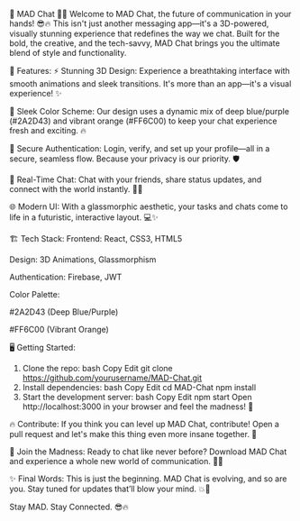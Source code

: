 🚀 MAD Chat 🤖💬
Welcome to MAD Chat, the future of communication in your hands! 😎🔥 This isn't just another messaging app—it's a 3D-powered, visually stunning experience that redefines the way we chat. Built for the bold, the creative, and the tech-savvy, MAD Chat brings you the ultimate blend of style and functionality.

🌟 Features:
⚡ Stunning 3D Design: Experience a breathtaking interface with smooth animations and sleek transitions. It's more than an app—it's a visual experience! ✨

🎨 Sleek Color Scheme: Our design uses a dynamic mix of deep blue/purple (#2A2D43) and vibrant orange (#FF6C00) to keep your chat experience fresh and exciting. 🔥

🔐 Secure Authentication: Login, verify, and set up your profile—all in a secure, seamless flow. Because your privacy is our priority. 🛡️

💬 Real-Time Chat: Chat with your friends, share status updates, and connect with the world instantly. 💬🚀

🌐 Modern UI: With a glassmorphic aesthetic, your tasks and chats come to life in a futuristic, interactive layout. 💻✨

🏗️ Tech Stack:
Frontend: React, CSS3, HTML5

Design: 3D Animations, Glassmorphism

Authentication: Firebase, JWT

Color Palette:

#2A2D43 (Deep Blue/Purple)

#FF6C00 (Vibrant Orange)

🖥️ Getting Started:
1. Clone the repo:
bash
Copy
Edit
git clone https://github.com/yourusername/MAD-Chat.git
2. Install dependencies:
bash
Copy
Edit
cd MAD-Chat
npm install
3. Start the development server:
bash
Copy
Edit
npm start
Open http://localhost:3000 in your browser and feel the madness! 🤩

🔥 Contribute:
If you think you can level up MAD Chat, contribute! Open a pull request and let's make this thing even more insane together. 💯

📱 Join the Madness:
Ready to chat like never before? Download MAD Chat and experience a whole new world of communication. 💬🚀

✨ Final Words:
This is just the beginning. MAD Chat is evolving, and so are you. Stay tuned for updates that’ll blow your mind. 💥👾

Stay MAD. Stay Connected. 😎🔥

